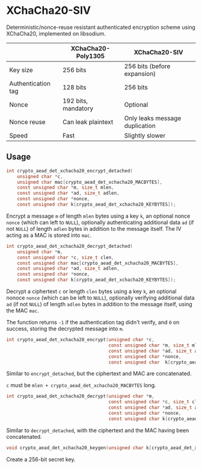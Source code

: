 # XChaCha20-SIV

Deterministic/nonce-reuse resistant authenticated encryption scheme using XChaCha20, implemented on libsodium.

|                    | XChaCha20-Poly1305  | XChaCha20-SIV                  |
| ------------------ | ------------------- | ------------------------------ |
| Key size           | 256 bits            | 256 bits (before expansion)    |
| Authentication tag | 128 bits            | 256 bits                       |
| Nonce              | 192 bits, mandatory | Optional                       |
| Nonce reuse        | Can leak plaintext  | Only leaks message duplication |
| Speed              | Fast                | Slightly slower                |

## Usage

```c
int crypto_aead_det_xchacha20_encrypt_detached(
    unsigned char *c,
    unsigned char mac[crypto_aead_det_xchacha20_MACBYTES],
    const unsigned char *m, size_t mlen,
    const unsigned char *ad, size_t adlen,
    const unsigned char *nonce,
    const unsigned char k[crypto_aead_det_xchacha20_KEYBYTES]);
```

Encrypt a message `m` of length `mlen` bytes using a key `k`, an optional nonce `nonce` (which can left to `NULL`), optionally authenticating additional data `ad` (if not `NULL`) of length `adlen` bytes in addition to the message itself. The IV acting as a MAC is stored into `mac`.

```c
int crypto_aead_det_xchacha20_decrypt_detached(
    unsigned char *m,
    const unsigned char *c, size_t clen,
    const unsigned char mac[crypto_aead_det_xchacha20_MACBYTES],
    const unsigned char *ad, size_t adlen,
    const unsigned char *nonce,
    const unsigned char k[crypto_aead_det_xchacha20_KEYBYTES]);
```

Decrypt a ciphertext `c` or length `clen` bytes using a key `k`, an optional nonoce `nonce` (which can be left to `NULL`), optionally verifying additional data `ad` (if not `NULL`) of length `adlen` bytes in addition to the message itself, using the MAC `mac`.

The function returns `-1` if the authentication tag didn't verify, and `0` on success, storing the decrypted message into `m`.

```c
int crypto_aead_det_xchacha20_encrypt(unsigned char *c,
                                      const unsigned char *m, size_t mlen,
                                      const unsigned char *ad, size_t adlen,
                                      const unsigned char *nonce,
                                      const unsigned char  k[crypto_aead_det_xchacha20_KEYBYTES]);
```

Similar to `encrypt_detached`, but the ciphertext and MAC are concatenated.

`c` must be `mlen + crypto_aead_det_xchacha20_MACBYTES` long.

```c
int crypto_aead_det_xchacha20_decrypt(unsigned char *m,
                                      const unsigned char *c, size_t clen,
                                      const unsigned char *ad, size_t adlen,
                                      const unsigned char *nonce,
                                      const unsigned char k[crypto_aead_det_xchacha20_KEYBYTES]);
```

Similar to `decrypt_detached`, with the ciphertext and the MAC having been concatenated.

```c
void crypto_aead_det_xchacha20_keygen(unsigned char k[crypto_aead_det_xchacha20_KEYBYTES]);
```

Create a 256-bit secret key.
